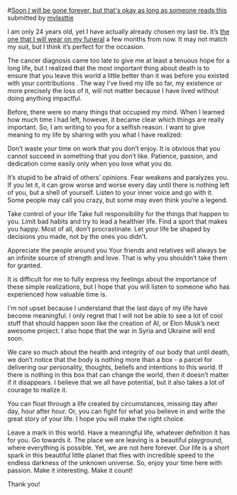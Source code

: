 #[Soon I will be gone forever, but that's okay as long as someone reads this][1]
submitted by [mylasttie][2]

I am only 24 years old, yet I have actually already chosen my last tie. It’s [the one that I will wear on my funeral][3] a few months from now. It may not match my suit, but I think it’s perfect for the occasion.

The cancer diagnosis came too late to give me at least a tenuous hope for a long life, but I realized that the most important thing about death is to ensure that you leave this world a little better than it was before you existed with your contributions . The way I’ve lived my life so far, my existence or more precisely the loss of it, will not matter because I have lived without doing anything impactful.

Before, there were so many things that occupied my mind. When I learned how much time I had left, however, it became clear which things are really important. So, I am writing to you for a selfish reason. I want to give meaning to my life by sharing with you what I have realized:

Don’t waste your time on work that you don’t enjoy. It is obvious that you cannot succeed in something that you don’t like. Patience, passion, and dedication come easily only when you love what you do.

It’s stupid to be afraid of others’ opinions. Fear weakens and paralyzes you. If you let it, it can grow worse and worse every day until there is nothing left of you, but a shell of yourself. Listen to your inner voice and go with it. Some people may call you crazy, but some may even think you‘re a legend.

Take control of your life Take full responsibility for the things that happen to you. Limit bad habits and try to lead a healthier life. Find a sport that makes you happy. Most of all, don’t procrastinate. Let your life be shaped by decisions you made, not by the ones you didn’t.

Appreciate the people around you Your friends and relatives will always be an infinite source of strength and love. That is why you shouldn’t take them for granted.

It is difficult for me to fully express my feelings about the importance of these simple realizations, but I hope that you will listen to someone who has experienced how valuable time is.

I'm not upset because I understand that the last days of my life have become meaningful. I only regret that I will not be able to see a lot of cool stuff that should happen soon like the creation of AI, or Elon Musk’s next awesome project. I also hope that the war in Syria and Ukraine will end soon.

We care so much about the health and integrity of our body that until death, we don’t notice that the body is nothing more than a box - a parcel for delivering our personality, thoughts, beliefs and intentions to this world. If there is nothing in this box that can change the world, then it doesn’t matter if it disappears. I believe that we all have potential, but it also takes a lot of courage to realize it.

You can float through a life created by circumstances, missing day after day, hour after hour. Or, you can fight for what you believe in and write the great story of your life. I hope you will make the right choice.

Leave a mark in this world. Have a meaningful life, whatever definition it has for you. Go towards it. The place we are leaving is a beautiful playground, where everything is possible. Yet, we are not here forever. Our life is a short spark in this beautiful little planet that flies with incredible speed to the endless darkness of the unknown universe. So, enjoy your time here with passion. Make it interesting. Make it count!

Thank you!


  [1]: http://np.reddit.com/r/GetMotivated/comments/2xc947/text_soon_i_will_be_gone_forever_but_thats_okay/
  [2]: http://np.reddit.com/user/mylasttie
  [3]: http://i.imgur.com/Ln8Yyqf.jpg?1
